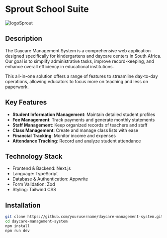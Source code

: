 # Sprout School Suite

![logoSprout](https://github.com/user-attachments/assets/1bdc1d1e-b149-4392-843b-4c8b5c017028)




## Description

The Daycare Management System is a comprehensive web application designed specifically for kindergartens and daycare centers in South Africa. Our goal is to simplify administrative tasks, improve record-keeping, and enhance overall efficiency in educational institutions.

This all-in-one solution offers a range of features to streamline day-to-day operations, allowing educators to focus more on teaching and less on paperwork.

## Key Features

- **Student Information Management**: Maintain detailed student profiles
- **Fee Management**: Track payments and generate monthly statements
- **Staff Management**: Keep organized records of teachers and staff
- **Class Management**: Create and manage class lists with ease
- **Financial Tracking**: Monitor income and expenses
- **Attendance Tracking**: Record and analyze student attendance

## Technology Stack

- Frontend & Backend: Next.js
- Language: TypeScript
- Database & Authentication: Appwrite
- Form Validation: Zod
- Styling: Tailwind CSS

## Installation

```bash
git clone https://github.com/yourusername/daycare-management-system.git
cd daycare-management-system
npm install
npm run dev
